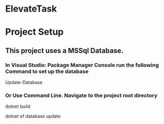 ﻿# ElevateTask
 
# Project Setup
## This project uses a MSSql Database. 

### In Visual Studio: Package Manager Console run the following Command to set up the database

Update-Database

### Or Use Command Line. Navigate to the project root directory

dotnet build

dotnet ef database update
 
 
